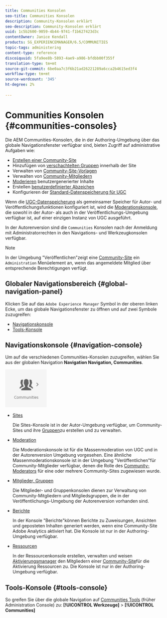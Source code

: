 ```yaml
---
title: Communities Konsolen
seo-title: Communities Konsolen
description: Community-Konsolen erklärt
seo-description: Community-Konsolen erklärt
uuid: 1c5b2600-9059-4b44-9741-f1b627423d3c
contentOwner: Janice Kendall
products: SG_EXPERIENCEMANAGER/6.5/COMMUNITIES
topic-tags: administering
content-type: reference
discoiquuid: 5fa9ee8b-5893-4ae9-a986-bfdbb00f355f
translation-type: tm+mt
source-git-commit: 6be0aa7c3f6b21ad26221289a6cca2b4615ed3f4
workflow-type: tm+mt
source-wordcount: '345'
ht-degree: 2%

---
```



# Communities Konsolen {#communities-consoles}

Die AEM Communities-Konsolen, die in der Authoring-Umgebung über das globale Navigationsfenster verfügbar sind, bieten Zugriff auf administrative Aufgaben wie:

* [Erstellen einer Community-Site](sites-console.md)
* Hinzufügen von [verschachtelten Gruppen](groups.md) innerhalb der Site
* Verwalten von [Community-Site-Vorlagen](sites.md)
* Verwalten von [Community-Mitgliedern](members.md)
* [Moderieren](moderate-ugc.md) benutzergenerierter Inhalte
* Erstellen [benutzerdefinierter Abzeichen](badges.md)
* Konfigurieren der [Standard-Datenspeicherung für UGC](srp-config.md)

Wenn die [UGC-Datenspeicherung](working-with-srp.md) als gemeinsamer Speicher für Autor- und Veröffentlichungsfunktionen konfiguriert ist, wird die [Moderationskonsole](moderation.md), die sowohl in der Autor- als auch in der Veröffentlichungs-Umgebung verfügbar ist, auf einer einzigen Instanz von UGC ausgeführt.

In der Autorenversion sind die `Communities` Konsolen nach der Anmeldung mit Administratorrechten in den Navigations- und Werkzeugkonsolen verfügbar.

>[!NOTE]
>
>In der Umgebung &quot;Veröffentlichen&quot;zeigt eine [Community-Site](sites-console.md) ein `Administration` Menüelement an, wenn das angemeldete Mitglied über entsprechende Berechtigungen verfügt.


## Globaler Navigationsbereich {#global-navigation-panel}

Klicken Sie auf das `Adobe Experience Manager` Symbol in der oberen linken Ecke, um das globale Navigationsfenster zu öffnen und auf zwei Symbole zuzugreifen:

* [Navigationskonsole](#navigation-console)
* [Tools-Konsole](tools.md)

## Navigationskonsole {#navigation-console}

Um auf die verschiedenen Communities-Konsolen zuzugreifen, wählen Sie aus der globalen Navigation **Navigation Navigation, Communities**.

![Communities](assets/communities.png)

* [Sites](sites-console.md)

   Die Sites-Konsole ist in der Autor-Umgebung verfügbar, um Community-Sites und ihre [Gruppen](groups.md)zu erstellen und zu verwalten.

* [Moderation](moderation.md)

   Die Moderationskonsole ist für die Massenmoderation von UGC und in der Autorenversion Umgebung vorgesehen. Eine ähnliche Massenmoderationskonsole ist in der Umgebung &quot;Veröffentlichen&quot;für Community-Mitglieder verfügbar, denen die Rolle des [Community-Moderators](users.md#publishenvironmentusersandgroups) für eine oder mehrere Community-Sites zugewiesen wurde.

* [Mitglieder, Gruppen](members.md)

   Die Mitglieder- und Gruppenkonsolen dienen zur Verwaltung von Community-Mitgliedern und Mitgliedsgruppen, die in der Veröffentlichungs-Umgebung der Autorenversion vorhanden sind.

* [Berichte](reports.md)

   In der Konsole &quot;Berichte&quot;können Berichte zu Zuweisungen, Ansichten und geposteten Inhalten generiert werden, wenn eine Community-Site Adobe Analytics [](sites-console.md#analytics)aktiviert hat. Die Konsole ist nur in der Authoring-Umgebung verfügbar.

* [Ressourcen](resources.md)

   In der Ressourcenkonsole erstellen, verwalten und weisen [Aktivierungsmanager](enablement.md#communitymanagers) den Mitgliedern einer [Community-Site](overview.md#enablement-community)für die Aktivierung Ressourcen zu. Die Konsole ist nur in der Authoring-Umgebung verfügbar.

## Tools-Konsole {#tools-console}

So greifen Sie über die globale Navigation auf [Communities Tools](tools.md) (früher Administration Console) zu: **[!UICONTROL Werkzeuge]** > **[!UICONTROL Communities]**
